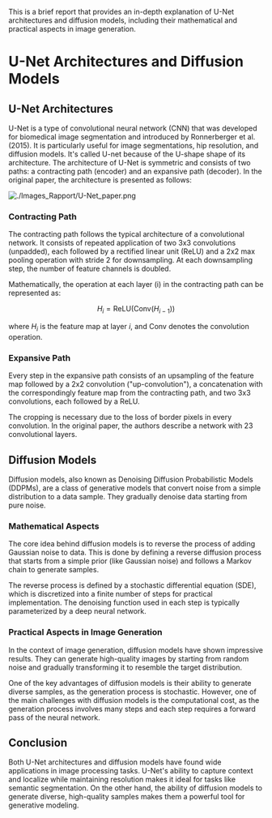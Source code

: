 This is a brief report that provides an in-depth explanation of U-Net architectures and diffusion models, including their mathematical and practical aspects in image generation.

# U-Net Architectures and Diffusion Models

## U-Net Architectures

U-Net is a type of convolutional neural network (CNN) that was developed for biomedical image segmentation and introduced by Ronnerberger et al. (2015). It is particularly useful for image segmentations, hip resolution, and diffusion models. It's called U-net because of the U-shape shape of its architecture. The architecture of U-Net is symmetric and consists of two paths: a contracting path (encoder) and an expansive path (decoder). In the original paper, the architecture is presented as follows:

![./Images_Rapport/U-Net_paper.png](attachment:U-Net_paper.png)



### Contracting Path

The contracting path follows the typical architecture of a convolutional network. It consists of repeated application of two 3x3 convolutions (unpadded), each followed by a rectified linear unit (ReLU) and a 2x2 max pooling operation with stride 2 for downsampling. At each downsampling step, the number of feature channels is doubled.

Mathematically, the operation at each layer \(i\) in the contracting path can be represented as:

$$ H_i = \text{ReLU}(\text{Conv}(H_{i-1})) $$

where $H_i$ is the feature map at layer $i$, and $\text{Conv}$ denotes the convolution operation.


### Expansive Path

Every step in the expansive path consists of an upsampling of the feature map followed by a 2x2 convolution ("up-convolution"), a concatenation with the correspondingly feature map from the contracting path, and two 3x3 convolutions, each followed by a ReLU.

The cropping is necessary due to the loss of border pixels in every convolution. In the original paper, the authors describe a network with 23 convolutional layers.

## Diffusion Models

Diffusion models, also known as Denoising Diffusion Probabilistic Models (DDPMs), are a class of generative models that convert noise from a simple distribution to a data sample. They gradually denoise data starting from pure noise.

### Mathematical Aspects

The core idea behind diffusion models is to reverse the process of adding Gaussian noise to data. This is done by defining a reverse diffusion process that starts from a simple prior (like Gaussian noise) and follows a Markov chain to generate samples.

The reverse process is defined by a stochastic differential equation (SDE), which is discretized into a finite number of steps for practical implementation. The denoising function used in each step is typically parameterized by a deep neural network.

### Practical Aspects in Image Generation

In the context of image generation, diffusion models have shown impressive results. They can generate high-quality images by starting from random noise and gradually transforming it to resemble the target distribution.

One of the key advantages of diffusion models is their ability to generate diverse samples, as the generation process is stochastic. However, one of the main challenges with diffusion models is the computational cost, as the generation process involves many steps and each step requires a forward pass of the neural network.

## Conclusion

Both U-Net architectures and diffusion models have found wide applications in image processing tasks. U-Net's ability to capture context and localize while maintaining resolution makes it ideal for tasks like semantic segmentation. On the other hand, the ability of diffusion models to generate diverse, high-quality samples makes them a powerful tool for generative modeling.
